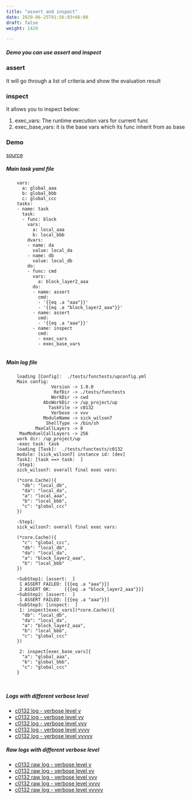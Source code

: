 ```yaml
---
title: "assert and inspect"
date: 2020-06-25T01:56:03+66:00
draft: false
weight: 1420

---
```


##### Demo you can use assert and inspect


### assert


It will go through a list of criteria and show the evaluation result











### inspect


It allows you to inspect below:

1. exec_vars: The runtime execution vars for current func
2. exec_base_vars: it is the base vars which its func inherit from as base











### Demo








[source](https://github.com/upcmd/up/blob/master/tests/functests/c0132.yml)

##### Main task yaml file
```
    vars:
      a: global_aaa
      b: global_bbb
      c: global_ccc
    tasks:
    - name: task
      task:
      - func: block
        vars:
          a: local_aaa
          b: local_bbb
        dvars:
        - name: da
          value: local_da
        - name: db
          value: local_db
        do:
        - func: cmd
          vars:
            a: block_layer2_aaa
          do:
          - name: assert
            cmd:
            - '{{eq .a "aaa"}}'
            - '{{eq .a "block_layer2_aaa"}}'
          - name: assert
            cmd:
            - '{{eq .a "aaa"}}'
          - name: inspect
            cmd:
            - exec_vars
            - exec_base_vars
    
```
##### Main log file
```
    loading [Config]:  ./tests/functests/upconfig.yml
    Main config:
                 Version -> 1.0.0
                  RefDir -> ./tests/functests
                 WorkDir -> cwd
              AbsWorkDir -> /up_project/up
                TaskFile -> c0132
                 Verbose -> vvv
              ModuleName -> sick_wilson7
               ShellType -> /bin/sh
           MaxCallLayers -> 8
     MaxModuelCallLayers -> 256
    work dir: /up_project/up
    -exec task: task
    loading [Task]:  ./tests/functests/c0132
    module: [sick_wilson7] instance id: [dev]
    Task1: [task ==> task:  ]
    -Step1:
    sick_wilson7: overall final exec vars:
    
    (*core.Cache)({
      "db": "local_db",
      "da": "local_da",
      "a": "local_aaa",
      "b": "local_bbb",
      "c": "global_ccc"
    })
    
    -Step1:
    sick_wilson7: overall final exec vars:
    
    (*core.Cache)({
      "c": "global_ccc",
      "db": "local_db",
      "da": "local_da",
      "a": "block_layer2_aaa",
      "b": "local_bbb"
    })
    
    ~SubStep1: [assert:  ]
     1 ASSERT FAILED: [{{eq .a "aaa"}}]
     2 ASSERT OK:     [{{eq .a "block_layer2_aaa"}}]
    ~SubStep2: [assert:  ]
     1 ASSERT FAILED: [{{eq .a "aaa"}}]
    ~SubStep3: [inspect:  ]
     1: inspect[exec_vars](*core.Cache)({
      "db": "local_db",
      "da": "local_da",
      "a": "block_layer2_aaa",
      "b": "local_bbb",
      "c": "global_ccc"
    })
    
     2: inspect[exec_base_vars]{
      "a": "global_aaa",
      "b": "global_bbb",
      "c": "global_ccc"
    }
    
    
```


##### Logs with different verbose level
* [c0132 log - verbose level v](../../logs/c0132_v)
* [c0132 log - verbose level vv](../../logs/c0132_vv)
* [c0132 log - verbose level vvv](../../logs/c0132_vvvv)
* [c0132 log - verbose level vvvv](../../logs/c0132_vvvv)
* [c0132 log - verbose level vvvvv](../../logs/c0132_vvvvv)

##### Raw logs with different verbose level
* [c0132 raw log - verbose level v](../../reflogs/c0132_v.log)
* [c0132 raw log - verbose level vv](../../reflogs/c0132_vv.log)
* [c0132 raw log - verbose level vvv](../../reflogs/c0132_vvv.log)
* [c0132 raw log - verbose level vvvv](../../reflogs/c0132_vvvv.log)
* [c0132 raw log - verbose level vvvvv](../../reflogs/c0132_vvvvv.log)







